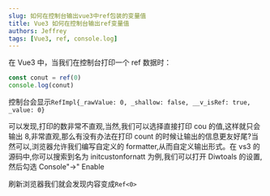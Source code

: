 ```yaml
---
slug: 如何在控制台输出vue3中ref包装的变量值
title: Vue3 如何在控制台输出ref变量值
authors: Jeffrey
tags: [Vue3, ref, console.log]
---
```


在 Vue3 中，当我们在控制台打印一个 ref 数据时：

```js
const conut = ref(0)
console.log(conut)
```

控制台会显示`RefImpl{_rawValue: 0, _shallow: false, __v_isRef: true, _value: 0}`

可以发现,打印的数非常不直观,当然,我们可以选择直接打印 cou 的值,这样就只会输出 8,非常直观,那么有没有办法在打印 count 的时候让输出的信息更友好尾?当然可以,浏览器允许我们编写自定义的 formatter,从而自定义输出形式。在 vs3 的源码中,你可以搜索到名为 initcustonfornatt 为例,我们可以打开 Diwtoals 的设置,然后勾选 Console"→" Enable

刷新浏览器我们就会发现内容变成`Ref<0>`
